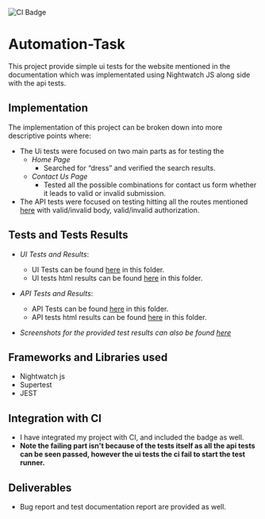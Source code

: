 ![CI Badge](https://github.com/RanaMohamed99/Automation-Task/actions/workflows/test.yml/badge.svg)

# Automation-Task
This project provide simple ui tests for the website mentioned in the documentation which was implementated using Nightwatch JS along side with the api tests.

## Implementation
 The implementation of this project can be broken down into more descriptive points where:
   - The Ui tests were focused on two main parts as for testing the
        - *Home Page*
           - Searched for “dress” and verified the search results.
        - *Contact Us Page*
           - Tested all the possible combinations for contact us form whether it leads to valid or invalid submission.
   - The API tests were focused on testing hitting all the routes mentioned [here](https://www.npmjs.com/package/mock-user-auth?activeTab=readme) with valid/invalid body, 
     valid/invalid authorization.

## Tests and Tests Results
   - *UI Tests and Results*:
        - UI Tests can be found [here](https://github.com/RanaMohamed99/Automation-Task/tree/main/nightwatch/examples/ui-tests) in this folder.
        - UI tests html results can be found [here](https://github.com/RanaMohamed99/Automation-Task/tree/main/tests_output/tests_output_results/uiTestOutput) in this folder.
   - *API Tests and Results*:
        - API Tests can be found [here](https://github.com/RanaMohamed99/Automation-Task/tree/main/nightwatch/api-tests) in this folder.
        - API tests html results can be found [here](https://github.com/RanaMohamed99/Automation-Task/tree/main/tests_output/tests_output_results/apiTestsOutput) in this 
          folder.

   - *Screenshots for the provided test results can also be found [here](https://github.com/RanaMohamed99/Automation-Task/tree/main/tests_output/tests_output_results)*

## Frameworks and Libraries used
- Nightwatch js
- Supertest
- JEST

## Integration with CI
- I have integrated my project with CI, and included the badge as well.
- **Note the failing part isn't because of the tests itself as all the api tests can be seen passed, however the ui tests the ci fail to start the test runner.**

## Deliverables
- Bug report and test documentation report are provided as well.
